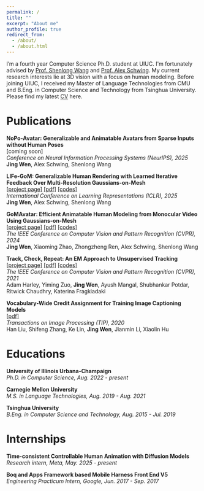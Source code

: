 ```yaml
---
permalink: /
title: ""
excerpt: "About me"
author_profile: true
redirect_from: 
  - /about/
  - /about.html
---
```


I’m a fourth year Computer Science Ph.D. student at UIUC. I'm fortunately advised by [Prof. Shenlong Wang](https://shenlong.web.illinois.edu/) and [Prof. Alex Schwing](https://www.alexander-schwing.de/). My current research interests lie at 3D vision with a focus on human modeling. Before joining UIUC, I received my Master of Language Technologies from CMU and B.Eng. in Computer Science and Technology from Tsinghua University. Please find my latest [CV](/cv) here.

Publications
======
**NoPo-Avatar: Generalizable and Animatable Avatars from Sparse Inputs without Human Poses**\
[coming soon]\
*Conference on Neural Information Processing Systems (NeurIPS), 2025*\
**Jing Wen**, Alex Schwing, Shenlong Wang

**LIFe-GoM: Generalizable Human Rendering with Learned Iterative Feedback Over Multi-Resolution Gaussians-on-Mesh**\
[[project page]](https://wenj.github.io/LIFe-GoM/) [[pdf]](https://arxiv.org/abs/2502.09617) [[codes]](https://github.com/wenj/LIFe-GoM)\
*International Conference on Learning Representations (ICLR), 2025*\
**Jing Wen**, Alex Schwing, Shenlong Wang

**GoMAvatar: Efficient Animatable Human Modeling from Monocular Video Using Gaussians-on-Mesh**\
[[project page]](https://wenj.github.io/GoMAvatar/) [[pdf]](https://arxiv.org/abs/2404.07991) [[codes]](https://github.com/wenj/GoMAvatar)\
*The IEEE Conference on Computer Vision and Pattern Recognition (CVPR), 2024*\
**Jing Wen**, Xiaoming Zhao, Zhongzheng Ren, Alex Schwing, Shenlong Wang

**Track, Check, Repeat: An EM Approach to Unsupervised Tracking**\
[[project page]](https://track-check-repeat.github.io/) [[pdf]](https://wenj.github.io/pub/tracking_cvpr2021.pdf) [[codes]](https://github.com/aharley/track_check_repeat) \
*The IEEE Conference on Computer Vision and Pattern Recognition (CVPR), 2021*\
Adam Harley, Yiming Zuo, **Jing Wen**, Ayush Mangal, Shubhankar Potdar, Ritwick Chaudhry, Katerina Fragkiadaki

**Vocabulary-Wide Credit Assignment for Training Image Captioning Models**\
[[pdf]](https://wenj.github.io/pub/caption_tip.pdf) \
*Transactions on Image Processing (TIP), 2020*\
Han Liu, Shifeng Zhang, Ke Lin, **Jing Wen**, Jianmin Li, Xiaolin Hu

Educations
======
**University of Illinois Urbana-Champaign** \
*Ph.D. in Computer Science, Aug. 2022 - present*

**Carnegie Mellon University** \
*M.S. in Language Technologies, Aug. 2019 - Aug. 2021* 

**Tsinghua University** \
*B.Eng. in Computer Science and Technology, Aug. 2015 - Jul. 2019* 

Internships
======
**Time-consistent Controllable Human Animation with Diffusion Models**
*Research intern, Meta, May. 2025 - present*

**Boq and Apps Framework based Mobile Harness Front End V5** \
*Engineering Practicum Intern, Google, Jun. 2017 - Sep. 2017*


